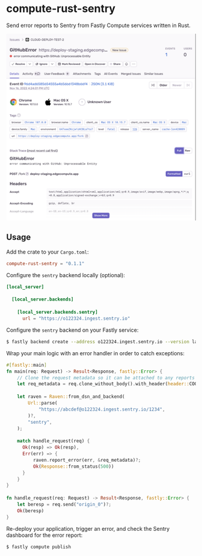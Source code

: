 # compute-rust-sentry

Send error reports to Sentry from Fastly Compute services written in Rust.

![A screenshot of the Sentry dashboard displaying an error in a Compute@Edge application](docs/screenshot.png)

## Usage

Add the crate to your `Cargo.toml`:

```toml
compute-rust-sentry = "0.1.1"
```

Configure the `sentry` backend locally (optional):

```toml
[local_server]

  [local_server.backends]

    [local_server.backends.sentry]
      url = "https://o122324.ingest.sentry.io"
```

Configure the `sentry` backend on your Fastly service:

```sh
$ fastly backend create --address o122324.ingest.sentry.io --version latest --autoclone
```

Wrap your main logic with an error handler in order to catch exceptions:

```rust
#[fastly::main]
fn main(req: Request) -> Result<Response, fastly::Error> {
    // Clone the request metadata so it can be attached to any reports later.
    let req_metadata = req.clone_without_body().with_header(header::COOKIE, "REDACTED");

    let raven = Raven::from_dsn_and_backend(
        Url::parse(
            "https://abcdef@o122324.ingest.sentry.io/1234",
        )?,
        "sentry",
    );

    match handle_request(req) {
      Ok(resp) => Ok(resp),
      Err(err) => {
          raven.report_error(err, &req_metadata)?;
          Ok(Response::from_status(500))
      }
    }
}

fn handle_request(req: Request) -> Result<Response, fastly::Error> {
    let beresp = req.send("origin_0")?;
    Ok(beresp)
}
```

Re-deploy your application, trigger an error, and check the Sentry dashboard for the error report:

```
$ fastly compute publish
```
